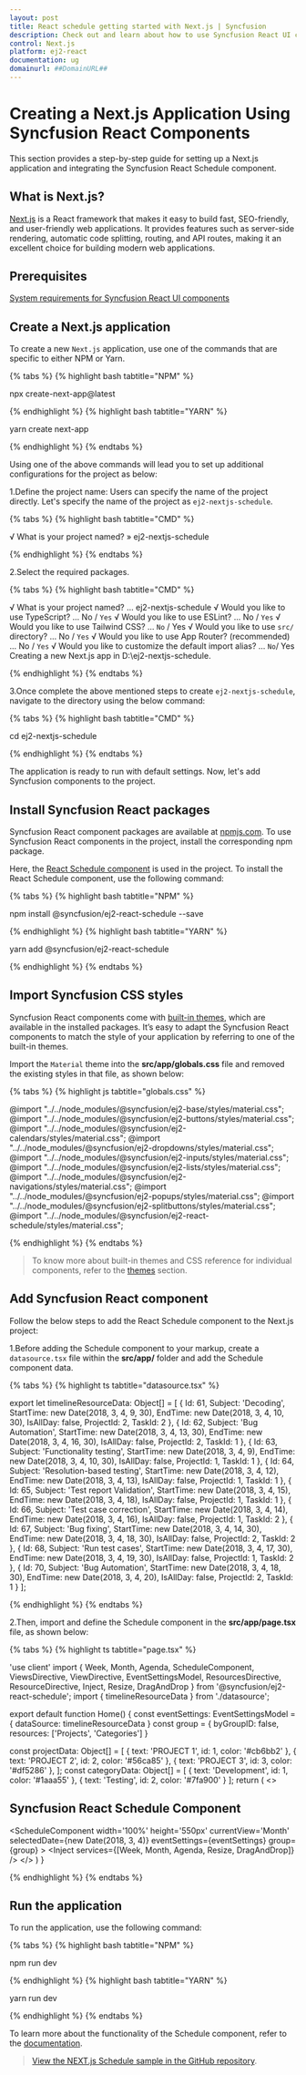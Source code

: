 ```yaml
---
layout: post
title: React schedule getting started with Next.js | Syncfusion
description: Check out and learn about how to use Syncfusion React UI components in the Next.js project.
control: Next.js
platform: ej2-react
documentation: ug
domainurl: ##DomainURL##
---
```



# Creating a Next.js Application Using Syncfusion React Components 

This section provides a step-by-step guide for setting up a Next.js application and integrating the Syncfusion React Schedule component.

## What is Next.js?

[Next.js](https://nextjs.org/) is a React framework that makes it easy to build fast, SEO-friendly, and user-friendly web applications. It provides features such as server-side rendering, automatic code splitting, routing, and API routes, making it an excellent choice for building modern web applications.

## Prerequisites

[System requirements for Syncfusion React UI components](https://ej2.syncfusion.com/react/documentation/system-requirement)

## Create a Next.js application

To create a new `Next.js` application, use one of the commands that are specific to either NPM or Yarn.

{% tabs %}
{% highlight bash tabtitle="NPM" %}

npx create-next-app@latest

{% endhighlight %}
{% highlight bash tabtitle="YARN" %}

yarn create next-app

{% endhighlight %}
{% endtabs %}

Using one of the above commands will lead you to set up additional configurations for the project as below:

1.Define the project name: Users can specify the name of the project directly. Let's specify the name of the project as `ej2-nextjs-schedule`.

{% tabs %}
{% highlight bash tabtitle="CMD" %}

√ What is your project named? » ej2-nextjs-schedule

{% endhighlight %}
{% endtabs %}

2.Select the required packages.

{% tabs %}
{% highlight bash tabtitle="CMD" %}

√ What is your project named? ... ej2-nextjs-schedule
√ Would you like to use TypeScript? ... No / `Yes`
√ Would you like to use ESLint? ... No / `Yes`
√ Would you like to use Tailwind CSS? ... `No` / Yes
√ Would you like to use `src/` directory? ... No / `Yes`
√ Would you like to use App Router? (recommended) ... No / `Yes`
√ Would you like to customize the default import alias? ... `No`/ Yes
Creating a new Next.js app in D:\ej2-nextjs-schedule.

{% endhighlight %}
{% endtabs %}

3.Once complete the above mentioned steps to create `ej2-nextjs-schedule`, navigate to the directory using the below command:

{% tabs %}
{% highlight bash tabtitle="CMD" %}

cd ej2-nextjs-schedule

{% endhighlight %}
{% endtabs %}

The application is ready to run with default settings. Now, let's add Syncfusion components to the project.

## Install Syncfusion React packages

Syncfusion React component packages are available at [npmjs.com](https://www.npmjs.com/search?q=ej2-react). To use Syncfusion React components in the project, install the corresponding npm package.

Here, the [React Schedule component](https://www.syncfusion.com/react-components/react-scheduler) is used in the project. To install the React Schedule component, use the following command:

{% tabs %}
{% highlight bash tabtitle="NPM" %}

npm install @syncfusion/ej2-react-schedule --save

{% endhighlight %}
{% highlight bash tabtitle="YARN" %}

yarn add @syncfusion/ej2-react-schedule

{% endhighlight %}
{% endtabs %}

## Import Syncfusion CSS styles

Syncfusion React components come with [built-in themes](https://ej2.syncfusion.com/react/documentation/appearance/theme/), which are available in the installed packages. It’s easy to adapt the Syncfusion React components to match the style of your application by referring to one of the built-in themes.

Import the `Material` theme into the **src/app/globals.css** file and removed the existing styles in that file, as shown below:

{% tabs %}
{% highlight js tabtitle="globals.css" %}

@import "../../node_modules/@syncfusion/ej2-base/styles/material.css";
@import "../../node_modules/@syncfusion/ej2-buttons/styles/material.css";
@import "../../node_modules/@syncfusion/ej2-calendars/styles/material.css";
@import "../../node_modules/@syncfusion/ej2-dropdowns/styles/material.css";
@import "../../node_modules/@syncfusion/ej2-inputs/styles/material.css";
@import "../../node_modules/@syncfusion/ej2-lists/styles/material.css";
@import "../../node_modules/@syncfusion/ej2-navigations/styles/material.css";
@import "../../node_modules/@syncfusion/ej2-popups/styles/material.css";
@import "../../node_modules/@syncfusion/ej2-splitbuttons/styles/material.css";
@import "../../node_modules/@syncfusion/ej2-react-schedule/styles/material.css";

{% endhighlight %}
{% endtabs %}

> To know more about built-in themes and CSS reference for individual components, refer to the [themes](https://ej2.syncfusion.com/react/documentation/appearance/theme/) section.

## Add Syncfusion React component

Follow the below steps to add the React Schedule component to the Next.js project:

1.Before adding the Schedule component to your markup, create a `datasource.tsx` file within the **src/app/** folder and add the Schedule component data.

{% tabs %}
{% highlight ts tabtitle="datasource.tsx" %}

export let timelineResourceData: Object[] = [
    {
        Id: 61,
        Subject: 'Decoding',
        StartTime: new Date(2018, 3, 4, 9, 30),
        EndTime: new Date(2018, 3, 4, 10, 30),
        IsAllDay: false,
        ProjectId: 2,
        TaskId: 2
    }, {
        Id: 62,
        Subject: 'Bug Automation',
        StartTime: new Date(2018, 3, 4, 13, 30),
        EndTime: new Date(2018, 3, 4, 16, 30),
        IsAllDay: false,
        ProjectId: 2,
        TaskId: 1
    }, {
        Id: 63,
        Subject: 'Functionality testing',
        StartTime: new Date(2018, 3, 4, 9),
        EndTime: new Date(2018, 3, 4, 10, 30),
        IsAllDay: false,
        ProjectId: 1,
        TaskId: 1
    }, {
        Id: 64,
        Subject: 'Resolution-based testing',
        StartTime: new Date(2018, 3, 4, 12),
        EndTime: new Date(2018, 3, 4, 13),
        IsAllDay: false,
        ProjectId: 1,
        TaskId: 1
    }, {
        Id: 65,
        Subject: 'Test report Validation',
        StartTime: new Date(2018, 3, 4, 15),
        EndTime: new Date(2018, 3, 4, 18),
        IsAllDay: false,
        ProjectId: 1,
        TaskId: 1
    }, {
        Id: 66,
        Subject: 'Test case correction',
        StartTime: new Date(2018, 3, 4, 14),
        EndTime: new Date(2018, 3, 4, 16),
        IsAllDay: false,
        ProjectId: 1,
        TaskId: 2
    }, {
        Id: 67,
        Subject: 'Bug fixing',
        StartTime: new Date(2018, 3, 4, 14, 30),
        EndTime: new Date(2018, 3, 4, 18, 30),
        IsAllDay: false,
        ProjectId: 2,
        TaskId: 2
    }, {
        Id: 68,
        Subject: 'Run test cases',
        StartTime: new Date(2018, 3, 4, 17, 30),
        EndTime: new Date(2018, 3, 4, 19, 30),
        IsAllDay: false,
        ProjectId: 1,
        TaskId: 2
    }, {
        Id: 70,
        Subject: 'Bug Automation',
        StartTime: new Date(2018, 3, 4, 18, 30),
        EndTime: new Date(2018, 3, 4, 20),
        IsAllDay: false,
        ProjectId: 2,
        TaskId: 1
    }
];

{% endhighlight %}
{% endtabs %}

2.Then, import and define the Schedule component in the **src/app/page.tsx** file, as shown below: 

{% tabs %}
{% highlight ts tabtitle="page.tsx" %}

'use client'
import {
  Week, Month, Agenda, ScheduleComponent, ViewsDirective, ViewDirective, EventSettingsModel, ResourcesDirective, ResourceDirective, Inject, Resize, DragAndDrop
} from '@syncfusion/ej2-react-schedule';
import { timelineResourceData } from './datasource';

export default function Home() {
  const eventSettings: EventSettingsModel = { dataSource: timelineResourceData }
  const group = { byGroupID: false, resources: ['Projects', 'Categories'] }

  const projectData: Object[] = [
    { text: 'PROJECT 1', id: 1, color: '#cb6bb2' },
    { text: 'PROJECT 2', id: 2, color: '#56ca85' },
    { text: 'PROJECT 3', id: 3, color: '#df5286' },
  ];
  const categoryData: Object[] = [
    { text: 'Development', id: 1, color: '#1aaa55' },
    { text: 'Testing', id: 2, color: '#7fa900' }
  ];
  return (
    <>
      <h2>Syncfusion React Schedule Component</h2>
      <ScheduleComponent width='100%' height='550px' currentView='Month' selectedDate={new Date(2018, 3, 4)} eventSettings={eventSettings} group={group} >
        <ViewsDirective>
          <ViewDirective option='Week' />
          <ViewDirective option='Month' />
          <ViewDirective option='Agenda' />
        </ViewsDirective>
        <ResourcesDirective>
          <ResourceDirective field='ProjectId' title='Choose Project' name='Projects' allowMultiple={false}
            dataSource={projectData} textField='text' idField='id' colorField='color'>
          </ResourceDirective>
          <ResourceDirective field='TaskId' title='Category' name='Categories' allowMultiple={true}
            dataSource={categoryData} textField='text' idField='id' colorField='color'>
          </ResourceDirective>
        </ResourcesDirective>
        <Inject services={[Week, Month, Agenda, Resize, DragAndDrop]} />
      </ScheduleComponent>
    </>
  )
}

{% endhighlight %}
{% endtabs %}

## Run the application

To run the application, use the following command:

{% tabs %}
{% highlight bash tabtitle="NPM" %}

npm run dev

{% endhighlight %}
{% highlight bash tabtitle="YARN" %}

yarn run dev

{% endhighlight %}
{% endtabs %}

To learn more about the functionality of the Schedule component, refer to the [documentation](https://ej2.syncfusion.com/react/documentation/schedule/getting-started#module-injection).

> [View the NEXT.js Schedule sample in the GitHub repository](https://github.com/SyncfusionExamples/ej2-nextjs-schedule).